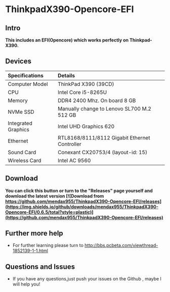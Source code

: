 # ThinkpadX390-Opencore-EFI

## Intro
 **This includes an EFI(Opencore) which works perfectly on Thinkpad-X390.**

## Devices

| Specifications | Details |
|:---|:---|
| Computer Model | ThinkPad X390 (39CD) |
| CPU | Intel Core i5-8265U |
| Memory | DDR4 2400 Mhz. On board 8 GB |
| NVMe SSD | Manually change to Lenovo SL700 M.2 512 GB |
| Integrated Graphics | Intel UHD Graphics 620 |
| Ethernet | RTL8168/8111/8112 Gigabit Ethernet Controller |
| Sound Card | Conexant CX20753/4 (layout-id: 15) |
| Wireless Card | Intel AC 9560 |

## Download
**You can click this button or turn to the "Releases" page yourself and download the latest version [![Download from https://github.com/mendax955/ThinkpadX390-Opencore-EFI/releases](https://img.shields.io/github/downloads/mendax955/ThinkpadX390-Opencore-EFI/0.6.5/total?style=plastic)](https://github.com/mendax955/ThinkpadX390-Opencore-EFI/releases)**

## Further more help
  - For further learning please turn to http://bbs.pcbeta.com/viewthread-1852139-1-1.html

## Questions and Issues
  - If you have any questions,just push your issues on the Github , maybe l will help you!
